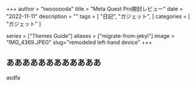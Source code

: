 +++
author = "twoooooda"
title = "Meta Quest Pro開封レビュー"
date = "2022-11-11"
description = ""
tags = [
    "日記",
    "ガジェット",
]
categories = [
    "ガジェット"
]

series = ["Themes Guide"]
aliases = ["migrate-from-jekyl"]
image = "IMG_4369.JPEG"
slug="remodeled left-hand device"
+++

## ああああああああああああ
asdfa